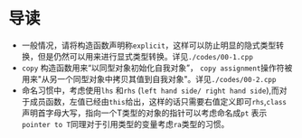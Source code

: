 # 导读

- 一般情况，请将构造函数声明称`explicit`，这样可以防止明显的隐式类型转换，但是仍然可以用来进行显式类型转换。详见`./codes/00-1.cpp`
- `copy` 构造函数用来“以同型对象初始化自我对象”， `copy assignment`操作符被用来"从另一个同型对象中拷贝其值到自我对象"。详见`./codes/00-2.cpp`
- 命名习惯中，考虑使用`lhs` 和`rhs` (`left hand side/ right hand side`),而对于成员函数，左值已经由`this`给出，这样的话只需要右值定义即可`rhs`,`class`声明首字母大写，指向一个T类型的对象的指针可以考虑命名成`pt` 表示`pointer to T`同理对于引用类型的变量考虑`ra`类型的习惯。

